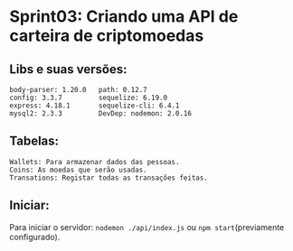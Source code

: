# Sprint03: Criando uma API de carteira de criptomoedas

## Libs e suas versões:
    body-parser: 1.20.0   path: 0.12.7
    config: 3.3.7         sequelize: 6.19.0
    express: 4.18.1       sequelize-cli: 6.4.1
    mysql2: 2.3.3         DevDep: nodemon: 2.0.16

## Tabelas:
    Wallets: Para armazenar dados das pessoas.
    Coins: As moedas que serão usadas.
    Transations: Registar todas as transações feitas.

## Iniciar:
Para iniciar o servidor: `nodemon ./api/index.js` ou `npm start`(previamente configurado).
